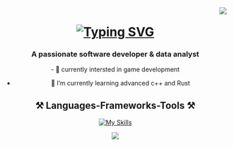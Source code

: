 <img align="right" src="https://visitor-badge.laobi.icu/badge?page_id=salesp07.salesp07" />

<h1 align="center">
    <a href="https://git.io/typing-svg"><img src="https://readme-typing-svg.demolab.com?font=Quicksand&weight=600&size=35&pause=1000&color=FF0000&center=true&vCenter=true&random=false&width=435&lines=HI+there+%F0%9F%91%8B;i'm+Nehad+%E2%9C%A8;software+developer+%F0%9F%92%BB;%26;data+analyst+%F0%9F%93%8A" alt="Typing SVG" /></a>
</h1>
<h3 align="center">A passionate software developer & data analyst </h3>

<div align="center">
- 👀 currently intersted in game development

- 🌱 I’m currently learning advanced c++ and Rust 

 </div>

<h2 align="center">⚒️ Languages-Frameworks-Tools ⚒️</h2>
<div align="center">
    
[![My Skills](https://skillicons.dev/icons?i=aws,java,kotlin,c,cpp,go,idea,linux,r,vscode)](https://skillicons.dev)

</div>


<div align="center"> 
  </a>
  <a href="https://www.linkedin.com/in/mohammed-nehad-moghrabi-9ba988248/" target="_blank">
    <img src="https://img.shields.io/badge/LinkedIn-0077B5?style=for-the-badge&logo=linkedin&logoColor=white" target="_blank" />
  </a>
</div>

<!---
orgalorg7/orgalorg7 is a ✨ special ✨ repository because its `README.md` (this file) appears on your GitHub profile.
You can click the Preview link to take a look at your changes.
--->

